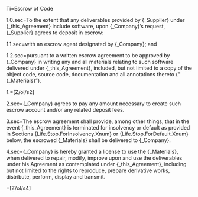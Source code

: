 Ti=Escrow of Code

1.0.sec=To the extent that any deliverables provided by {_Supplier} under {_this_Agreement} include software, upon {_Company}’s request, {_Supplier} agrees to deposit in escrow:

1.1.sec=with an escrow agent designated by {_Company}; and

1.2.sec=pursuant to a written escrow agreement to be approved by {_Company} in writing any and all materials relating to such software delivered under {_this_Agreement}, included, but not limited to a copy of the object code, source code, documentation and all annotations thereto ("{_Materials}”).

1.=[Z/ol/s2]

2.sec={_Company} agrees to pay any amount necessary to create such escrow account and/or any related deposit fees. 

3.sec=The escrow agreement shall provide, among other things, that in the event {_this_Agreement} is terminated for insolvency or default as provided in Sections {Life.Stop.ForInsolvency.Xnum} or {Life.Stop.ForDefault.Xnum} below, the escrowed {_Materials} shall be delivered to {_Company}.

4.sec={_Company} is hereby granted a license to use the {_Materials}, when delivered to repair, modify, improve upon and use the deliverables under his Agreement as contemplated under {_this_Agreement}, including but not limited to the rights to reproduce, prepare derivative works, distribute, perform, display and transmit.

=[Z/ol/s4]
